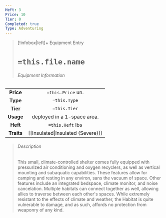 ```yaml
---
Heft: 3
Price: 10
Tier: 0
Completed: true
Type: Adventuring
---
```

> [!infobox|left]+ Equipment Entry
> # `=this.file.name`
> ###### Equipment Information
|            |                                   |
|:----------:|:---------------------------------:|
| **Price**  |         `=this.Price` un.         |
|  **Type**  |           `=this.Type`            |
|  **Tier**  |           `=this.Tier`            |
| **Usage**  |     deployed in a 1-space area.      |
|  **Heft**  |         `=this.Heft` lbs          |
| **Traits** | [[Insulated\|Insulated (Severe)]] |
> ###### *Description*
> This small, climate-controlled shelter comes fully equipped with pressurized air conditioning and oxygen recyclers, as well as vertical mounting and subaquatic capabilities.  These features allow for camping and resting in any environ, sans the vacuum of space. 
> Other features include an integrated bedspace, climate monitor, and noise cancelation. Multiple habitats can connect together as well, allowing allies to traverse between each other's spaces.
> While extremely resistant to the effects of climate and weather, the Habitat is quite vulnerable to damage, and as such, affords no protection from weaponry of any kind. 